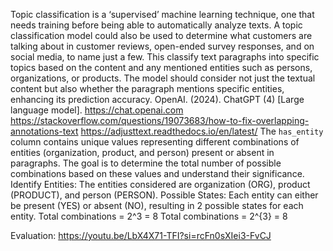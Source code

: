 Topic classification is a ‘supervised’ machine learning technique, one that needs training before being able to automatically analyze texts.
A topic classification model could also be used to determine what customers are talking about in customer reviews, open-ended survey responses, and on social media, to name just a few.
This classify text paragraphs into specific topics based on the content and any mentioned entities such as persons, organizations, or products.
The model should consider not just the textual content but also whether the paragraph mentions specific entities, enhancing its prediction accuracy.
OpenAI. (2024). ChatGPT (4) [Large language model]. https://chat.openai.com
https://stackoverflow.com/questions/19073683/how-to-fix-overlapping-annotations-text
https://adjusttext.readthedocs.io/en/latest/
The `has_entity` column contains unique values representing different combinations of entities (organization, product, and person) present or absent in paragraphs. The goal is to determine the total number of possible combinations based on these values and understand their significance.
Identify Entities: The entities considered are organization (ORG), product (PRODUCT), and person (PERSON).
Possible States: Each entity can either be present (YES) or absent (NO), resulting in 2 possible states for each entity.
Total combinations = 2^3 = 8
Total combinations = 2^{3} = 8

Evaluation: https://youtu.be/LbX4X71-TFI?si=rcFn0sXIei3-FvCJ